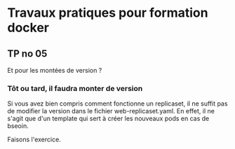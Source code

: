 # Travaux pratiques pour formation docker

## TP no 05

Et pour les montées de version ?

### Tôt ou tard, il faudra monter de version

Si vous avez bien compris comment fonctionne un replicaset, il ne suffit pas de modifier la version dans le fichier web-replicaset.yaml.
En effet, il ne s'agit que d'un template qui sert à créer les nouveaux pods en cas de bseoin.

Faisons l'exercice.

